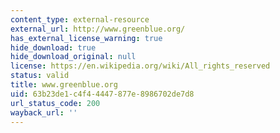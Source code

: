 ```yaml
---
content_type: external-resource
external_url: http://www.greenblue.org/
has_external_license_warning: true
hide_download: true
hide_download_original: null
license: https://en.wikipedia.org/wiki/All_rights_reserved
status: valid
title: www.greenblue.org
uid: 63b23de1-c4f4-4447-877e-8986702de7d8
url_status_code: 200
wayback_url: ''
---
```

